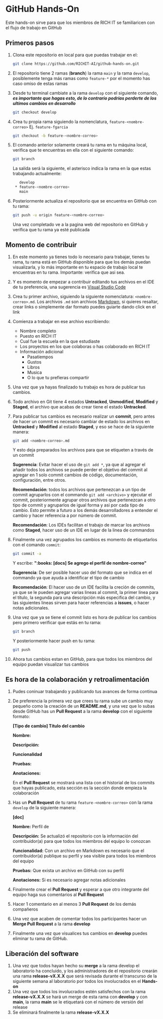 # GitHub Hands-On
Este hands-on sirve para que los miembros de RICH IT se familiaricen con el flujo de trabajo en GitHub

## Primeros pasos
1. Clona este repositorio en local para que puedas trabajar en el:
   ```bash
   git clone https://github.com/RICHIT-AI/github-hands-on.git
   ```

2. El repositorio tiene 2 ramas (**branch**) la rama `main` y la rama `develop`, posiblemente tenga más ramas como `feature-*` por el momento has caso omiso de estas ramas

3. Desde tu terminal cambiate a la rama `develop` con el siguiente comando, ***es importante que hagas esto, de lo contrario podrías perderte de los ultimos cambios en desarrollo***
   ```bash
   git checkout develop
   ```
4. Crea tu propia rama siguiendo la nomenclatura, `feature-<nombre-correo>` Ej. `feature-fgarcia`
   ```bash
   git checkout -b feature-<nombre-correo>
   ```
5. El comando anterior solamente creará tu rama en tu máquina local, verifica que te encuentras en ella con el siguiente comando:
   ```bash
   git branch
   ```
   La salida será la siguiente, el asterisco indica la rama en la que estas trabajando actualmente:
   ```bash
      develop
    * feature-<nombre-correo>
      main
    ```
6. Posteriormente actualiza el repositorio que se encuentra en GitHub con tu rama:
   ```bash
   git push -u origin feature-<nombre-correo>
   ```
   Una vez completado ve a la pagina web del repositorio en GitHub y verifica que tu rama ya esté publicada

## Momento de contribuir
1. En este momento ya tienes todo lo necesario para trabajar, tienes tu rama, tu rama está en GitHub disponible para que los demás puedan visualizarla, y lo más importante en tu espacio de trabajo local te encuentras en tu rama. Importante: verifica que asi sea.

2. Y es momento de empezar a contribuir editando tus archivos en el IDE de tu preferencia, una sugerencia es [Visual Studio Code](https://code.visualstudio.com/)

3. Crea tu primer archivo, siguiendo la siguiente nomenclatura: `<nombre-correo>.md`. Los archivos `.md` son archivos [Markdown](https://commonmark.org/help/), si quieres resaltar, crear links o simplemente dar formato puedes guiarte dando click en el link

4. Comienza a trabajar en ese archivo escribiendo:
   * Nombre completo
   * Puesto en RICH IT
   * Cual fue la escuela en la que estudiaste
   * Los proyectos en los que colaboras o has colaborado en RICH IT
   * Información adicional
     * Pasatiempos
     * Gustos
     * Libros
     * Musica
     * O lo que tu prefieras compartir

5. Una vez que ya hayas finalizado tu trabajo es hora de publicar tus cambios.

6. Todo archivo en Git tiene 4 estados **Untracked**, **Unmodified**, **Modified** y **Staged**, el archivo que acabas de crear tiene el estado **Untracked**.

7. Para publicar tus cambios es necesario realizar un **commit**, pero antes de hacer un commit es necesario cambiar de estado los archivos en **Untracked** y **Modified** al estado **Staged**, y eso se hace de la siguiente manera:
   ```bash
   git add <nombre-correo>.md
   ```
   Y esto deja preparados los archivos para que se etiqueten a través de un commit

   **Sugerencia**: Evitar hacer el uso de `git add *`, ya que al agregar el añadir todos los archivos se puede perder el objetivo del commit al agregar en 1 solo commit cambios de código, documentación, configuración, entre otros. 

   **Recomendación**: todos los archivos que pertenezcan a un tipo de commit agruparlos con el commando `git add <archivo>` y ejecutar el commit, posteriormente agrupar otros archivos que pertenezcan a otro tipo de commit y agruparlos de igual forma y asi por cada tipo de cambio. Esto permite a futuro a los demás desarrolladores a entender el cambio y hacer referencia a por número de commit. 

   **Recomendación**: Los IDEs facilitan el trabajo de marcar los archivos como **Staged**, hacer uso de un IDE en lugar de la linea de commandos

8. Finalmente una vez agrupados los cambios es momento de etiquetarlos con el comando `commit`:
   ```bash
   git commit -a
   ```
   Y escribe: **"\:books\: [docs] Se agrego el perfil de nombre-correo"**

   **Sugerencia**: De ser posible hacer uso del formato que se indica en el commando ya que ayuda a identificar el tipo de cambio

   **Recomendación**: El hacer uso de un IDE facilita la creción de commits, ya que se le pueden agregar varias lineas al commit, la primer linea para el título, la segunda para una descripción más especifica del cambio, y las siguientes lineas sirven para hacer referencias a **issues**, o hacer notas adicionales.

9. Una vez que ya se tiene el commit listo es hora de publicar los cambios pero primero verificar que estás en tu rama:
   ```bash
   git branch
   ```
   Y posteriormente hacer push en tu rama:
   ```bash
   git push
   ```
10. Ahora tus cambios estan en GitHub, para que todos los miembros del equipo puedan visualizar tus cambios

## Es hora de la colaboración y retroalimentación
1. Pudes coninuar trabajando y publicando tus avances de forma continua

2. De preferencia la primera vez que crees tu rama sube un cambio muy pequeño como la creación de un **README.md**, y una vez que lo subas desde GitHub has un **Pull Request** a la rama **develop** con el siguiente formato:

    **[Tipo de cambio] Título del cambio**
    
    **Nombre:**

    **Descripción:**

    **Funcionalidad**

    **Pruebas:**

    **Anotaciones:**

    En el **Pull Request** se mostrará una lista con el historial de los commits que hayas publicado, esta sección es la sección donde empieza la colaboración

3. Has un **Pull Request** de tu rama `feature-<nombre-correo>` con la rama `develop` de la siguiente manera:

    **[doc] <tu-nombre>**
    
    **Nombre:** Perfil de <tu-nombre>

    **Descripción:** Se actualizó el repositorio con la información del contribuidor(a) <tu-nombre> para que todos los miembros del equipo lo conozcan

    **Funcionalidad:** Con un archivo en Markdown es necesario que el contribuidor(a) publique su perfil y sea visible para todos los miembros del equipo

    **Pruebas:** Que exista un archivo en GitHub con su perfil

    **Anotaciones:** Si es necesario agregar notas adicionales

4. Finalmente crear el **Pull Request** y esperar a que otro integrante del equipo haga sus comentarios al **Pull Request**

5. Hacer 1 comentario en al menos 3 **Pull Request** de los demás compañeros

6. Una vez que acaben de comentar todos los participantes hacer un **Merge Pull Request** a la rama **develop**

7. Finalmente una vez que visualices tus cambios en **develop** puedes eliminar tu rama de GitHub.

## Liberación del software
1. Una vez que todos hayan hecho su **merge** a la rama develop el laboratorio ha concluido, y los administradores de el repositorio crearán una rama **release-vX.X.X** que será revisada durante el transcurso de la siguiente semana al laboratorio por todos los involucrados en el **Hands-on** 
2. Una vez que todos los involucrados estén satisfechos con la rama **release-vX.X.X** se hará un merge de esta rama con **develop** y con **main**, la rama **main** se le etiquetará con el número de versión del release
3. Se eliminará finalmente la rama **release-vX.X.X**